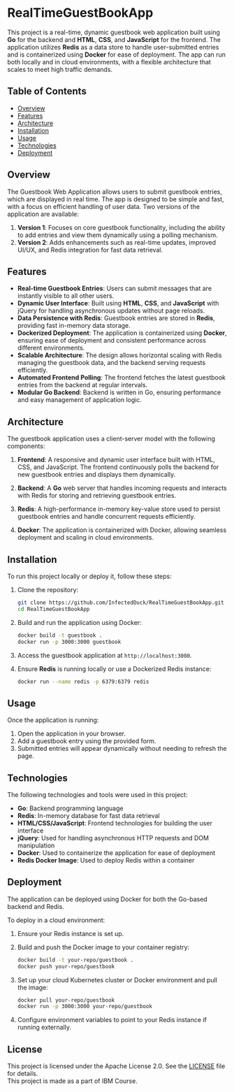 # RealTimeGuestBookApp

This project is a real-time, dynamic guestbook web application built using **Go** for the backend and **HTML**, **CSS**, and **JavaScript** for the frontend. The application utilizes **Redis** as a data store to handle user-submitted entries and is containerized using **Docker** for ease of deployment. The app can run both locally and in cloud environments, with a flexible architecture that scales to meet high traffic demands.

## Table of Contents

- [Overview](#overview)
- [Features](#features)
- [Architecture](#architecture)
- [Installation](#installation)
- [Usage](#usage)
- [Technologies](#technologies)
- [Deployment](#deployment)

## Overview

The Guestbook Web Application allows users to submit guestbook entries, which are displayed in real time. The app is designed to be simple and fast, with a focus on efficient handling of user data. Two versions of the application are available:

1. **Version 1**: Focuses on core guestbook functionality, including the ability to add entries and view them dynamically using a polling mechanism.
2. **Version 2**: Adds enhancements such as real-time updates, improved UI/UX, and Redis integration for fast data retrieval.

## Features

* **Real-time Guestbook Entries**: Users can submit messages that are instantly visible to all other users.
* **Dynamic User Interface**: Built using **HTML**, **CSS**, and **JavaScript** with jQuery for handling asynchronous updates without page reloads.
* **Data Persistence with Redis**: Guestbook entries are stored in **Redis**, providing fast in-memory data storage.
* **Dockerized Deployment**: The application is containerized using **Docker**, ensuring ease of deployment and consistent performance across different environments.
* **Scalable Architecture**: The design allows horizontal scaling with Redis managing the guestbook data, and the backend serving requests efficiently.
* **Automated Frontend Polling**: The frontend fetches the latest guestbook entries from the backend at regular intervals.
* **Modular Go Backend**: Backend is written in Go, ensuring performance and easy management of application logic.

## Architecture

The guestbook application uses a client-server model with the following components:

1. **Frontend**: A responsive and dynamic user interface built with HTML, CSS, and JavaScript. The frontend continuously polls the backend for new guestbook entries and displays them dynamically.
   
2. **Backend**: A **Go** web server that handles incoming requests and interacts with Redis for storing and retrieving guestbook entries.
   
3. **Redis**: A high-performance in-memory key-value store used to persist guestbook entries and handle concurrent requests efficiently.

4. **Docker**: The application is containerized with Docker, allowing seamless deployment and scaling in cloud environments.

## Installation

To run this project locally or deploy it, follow these steps:

1. Clone the repository:
    ```bash
    git clone https://github.com/InfectedDuck/RealTimeGuestBookApp.git
    cd RealTimeGuestBookApp
    ```

2. Build and run the application using Docker:
    ```bash
    docker build -t guestbook .
    docker run -p 3000:3000 guestbook
    ```

3. Access the guestbook application at `http://localhost:3000`.

4. Ensure **Redis** is running locally or use a Dockerized Redis instance:
    ```bash
    docker run --name redis -p 6379:6379 redis
    ```

## Usage

Once the application is running:

1. Open the application in your browser.
2. Add a guestbook entry using the provided form.
3. Submitted entries will appear dynamically without needing to refresh the page.

## Technologies

The following technologies and tools were used in this project:

* **Go**: Backend programming language
* **Redis**: In-memory database for fast data retrieval
* **HTML/CSS/JavaScript**: Frontend technologies for building the user interface
* **jQuery**: Used for handling asynchronous HTTP requests and DOM manipulation
* **Docker**: Used to containerize the application for ease of deployment
* **Redis Docker Image**: Used to deploy Redis within a container

## Deployment

The application can be deployed using Docker for both the Go-based backend and Redis. 

To deploy in a cloud environment:

1. Ensure your Redis instance is set up.
2. Build and push the Docker image to your container registry:
    ```bash
    docker build -t your-repo/guestbook .
    docker push your-repo/guestbook
    ```

3. Set up your cloud Kubernetes cluster or Docker environment and pull the image:
    ```bash
    docker pull your-repo/guestbook
    docker run -p 3000:3000 your-repo/guestbook
    ```

4. Configure environment variables to point to your Redis instance if running externally.



## License
This project is licensed under the Apache License 2.0. See the [LICENSE](LICENSE) file for details. <br>
This project is made as a part of IBM Course.

